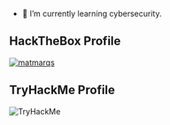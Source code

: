 <!--
- 🔭 I’m currently working on ...
- 🌱 I’m currently learning ...
- 👯 I’m looking to collaborate on ...
- 🤔 I’m looking for help with ...
- 💬 Ask me about ...
- 📫 How to reach me: ...
- 😄 Pronouns: ...
- ⚡ Fun fact: ...
-->
- 🌱 I’m currently learning cybersecurity.

## HackTheBox Profile
[ ![matmarqs](https://www.hackthebox.eu/badge/image/1886202)](https://www.hackthebox.eu/home/users/profile/1886202)

## TryHackMe Profile
<img src="https://tryhackme-badges.s3.amazonaws.com/matmarqs.png" alt="TryHackMe">
